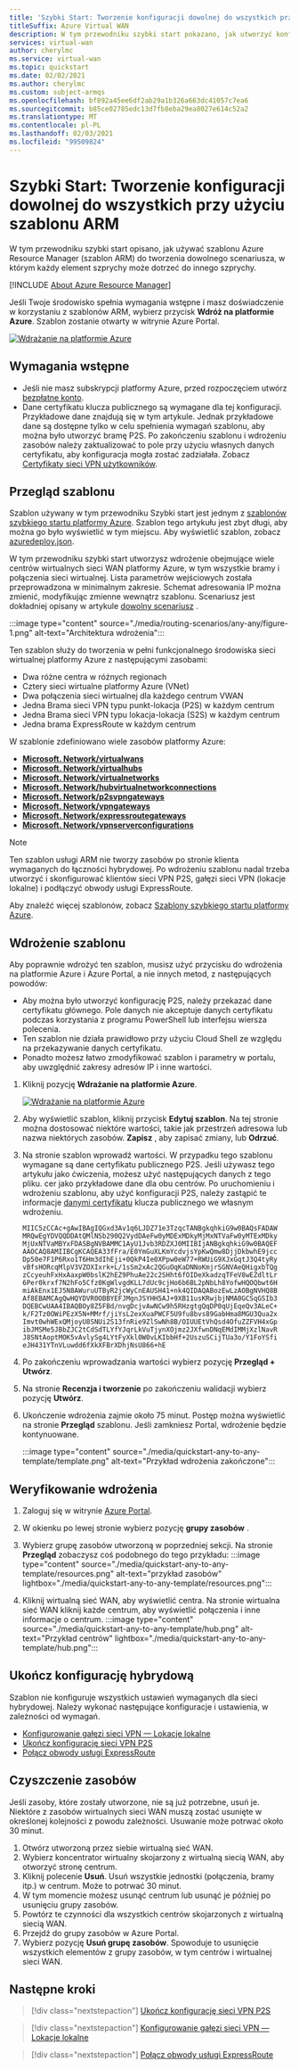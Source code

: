 ```yaml
---
title: 'Szybki Start: Tworzenie konfiguracji dowolnej do wszystkich przy użyciu szablonu ARM'
titleSuffix: Azure Virtual WAN
description: W tym przewodniku szybki start pokazano, jak utworzyć konfigurację dowolnego elementu przy użyciu szablonu Azure Resource Manager (szablon ARM).
services: virtual-wan
author: cherylmc
ms.service: virtual-wan
ms.topic: quickstart
ms.date: 02/02/2021
ms.author: cherylmc
ms.custom: subject-armqs
ms.openlocfilehash: bf892a45ee6df2ab29a1b326a663dc41057c7ea6
ms.sourcegitcommit: b85ce02785edc13d7fb8eba29ea8027e614c52a2
ms.translationtype: MT
ms.contentlocale: pl-PL
ms.lasthandoff: 02/03/2021
ms.locfileid: "99509824"
---
```

# <a name="quickstart-create-an-any-to-any-configuration-using-an-arm-template"></a>Szybki Start: Tworzenie konfiguracji dowolnej do wszystkich przy użyciu szablonu ARM

W tym przewodniku szybki start opisano, jak używać szablonu Azure Resource Manager (szablon ARM) do tworzenia dowolnego scenariusza, w którym każdy element szprychy może dotrzeć do innego szprychy.

[!INCLUDE [About Azure Resource Manager](../../includes/resource-manager-quickstart-introduction.md)]

Jeśli Twoje środowisko spełnia wymagania wstępne i masz doświadczenie w korzystaniu z szablonów ARM, wybierz przycisk **Wdróż na platformie Azure**. Szablon zostanie otwarty w witrynie Azure Portal.

[![Wdrażanie na platformie Azure](../media/template-deployments/deploy-to-azure.svg)](https://portal.azure.com/#create/Microsoft.Template/uri/https%3a%2f%2fraw.githubusercontent.com%2fAzure%2fazure-quickstart-templates%2fmaster%2f201-virtual-wan-with-all-gateways%2fazuredeploy.json)

## <a name="prerequisites"></a>Wymagania wstępne

* Jeśli nie masz subskrypcji platformy Azure, przed rozpoczęciem utwórz [bezpłatne konto](https://azure.microsoft.com/free/?WT.mc_id=A261C142F).
* Dane certyfikatu klucza publicznego są wymagane dla tej konfiguracji. Przykładowe dane znajdują się w tym artykule. Jednak przykładowe dane są dostępne tylko w celu spełnienia wymagań szablonu, aby można było utworzyć bramę P2S. Po zakończeniu szablonu i wdrożeniu zasobów należy zaktualizować to pole przy użyciu własnych danych certyfikatu, aby konfiguracja mogła zostać zadziałała. Zobacz [Certyfikaty sieci VPN użytkowników](certificates-point-to-site.md#cer).

## <a name="review-the-template"></a><a name="review"></a>Przegląd szablonu

Szablon używany w tym przewodniku Szybki start jest jednym z [szablonów szybkiego startu platformy Azure](https://azure.microsoft.com/resources/templates/201-virtual-wan-with-all-gateways). Szablon tego artykułu jest zbyt długi, aby można go było wyświetlić w tym miejscu. Aby wyświetlić szablon, zobacz [azuredeploy.json](https://github.com/Azure/azure-quickstart-templates/blob/master/201-virtual-wan-with-all-gateways/azuredeploy.json).

W tym przewodniku szybki start utworzysz wdrożenie obejmujące wiele centrów wirtualnych sieci WAN platformy Azure, w tym wszystkie bramy i połączenia sieci wirtualnej. Lista parametrów wejściowych została przeprowadzona w minimalnym zakresie. Schemat adresowania IP można zmienić, modyfikując zmienne wewnątrz szablonu. Scenariusz jest dokładniej opisany w artykule [dowolny scenariusz](scenario-any-to-any.md) .

:::image type="content" source="./media/routing-scenarios/any-any/figure-1.png" alt-text="Architektura wdrożenia":::

Ten szablon służy do tworzenia w pełni funkcjonalnego środowiska sieci wirtualnej platformy Azure z następującymi zasobami:

* Dwa różne centra w różnych regionach
* Cztery sieci wirtualne platformy Azure (VNet)
* Dwa połączenia sieci wirtualnej dla każdego centrum VWAN
* Jedna Brama sieci VPN typu punkt-lokacja (P2S) w każdym centrum
* Jedna Brama sieci VPN typu lokacja-lokacja (S2S) w każdym centrum
* Jedna brama ExpressRoute w każdym centrum

W szablonie zdefiniowano wiele zasobów platformy Azure:

* [**Microsoft. Network/virtualwans**](/azure/templates/microsoft.network/virtualwans)
* [**Microsoft. Network/virtualhubs**](/azure/templates/microsoft.network/virtualhubs)
* [**Microsoft. Network/virtualnetworks**](/azure/templates/microsoft.network/virtualnetworks)
* [**Microsoft. Network/hubvirtualnetworkconnections**](/azure/templates/microsoft.network/virtualhubs/hubvirtualnetworkconnections)
* [**Microsoft. Network/p2svpngateways**](/azure/templates/microsoft.network/p2svpngateways)
* [**Microsoft. Network/vpngateways**](/azure/templates/microsoft.network/vpngateways) 
* [**Microsoft. Network/expressroutegateways**](/azure/templates/microsoft.network/expressroutegateways)
* [**Microsoft. Network/vpnserverconfigurations**](/azure/templates/microsoft.network/vpnserverconfigurations)

>[!NOTE]
> Ten szablon usługi ARM nie tworzy zasobów po stronie klienta wymaganych do łączności hybrydowej. Po wdrożeniu szablonu nadal trzeba utworzyć i skonfigurować klientów sieci VPN P2S, gałęzi sieci VPN (lokacje lokalne) i podłączyć obwody usługi ExpressRoute.
>

Aby znaleźć więcej szablonów, zobacz [Szablony szybkiego startu platformy Azure](https://azure.microsoft.com/resources/templates/?resourceType=Microsoft.Network&pageNumber=1&sort=Popular).

## <a name="deploy-the-template"></a><a name="deploy"></a>Wdrożenie szablonu

Aby poprawnie wdrożyć ten szablon, musisz użyć przycisku do wdrożenia na platformie Azure i Azure Portal, a nie innych metod, z następujących powodów:

* Aby można było utworzyć konfigurację P2S, należy przekazać dane certyfikatu głównego. Pole danych nie akceptuje danych certyfikatu podczas korzystania z programu PowerShell lub interfejsu wiersza polecenia.
* Ten szablon nie działa prawidłowo przy użyciu Cloud Shell ze względu na przekazywanie danych certyfikatu.
* Ponadto możesz łatwo zmodyfikować szablon i parametry w portalu, aby uwzględnić zakresy adresów IP i inne wartości.

1. Kliknij pozycję **Wdrażanie na platformie Azure**.

   [![Wdrażanie na platformie Azure](../media/template-deployments/deploy-to-azure.svg)](https://portal.azure.com/#create/Microsoft.Template/uri/https%3a%2f%2fraw.githubusercontent.com%2fAzure%2fazure-quickstart-templates%2fmaster%2f201-virtual-wan-with-all-gateways%2fazuredeploy.json)
1. Aby wyświetlić szablon, kliknij przycisk **Edytuj szablon**. Na tej stronie można dostosować niektóre wartości, takie jak przestrzeń adresowa lub nazwa niektórych zasobów. **Zapisz** , aby zapisać zmiany, lub **Odrzuć**.
1. Na stronie szablon wprowadź wartości. W przypadku tego szablonu wymagane są dane certyfikatu publicznego P2S. Jeśli używasz tego artykułu jako ćwiczenia, możesz użyć następujących danych z tego pliku. cer jako przykładowe dane dla obu centrów. Po uruchomieniu i wdrożeniu szablonu, aby użyć konfiguracji P2S, należy zastąpić te informacje [danymi certyfikatu](certificates-point-to-site.md#cer) klucza publicznego we własnym wdrożeniu.

   ```certificate-data
   MIIC5zCCAc+gAwIBAgIQGxd3Av1q6LJDZ71e3TzqcTANBgkqhkiG9w0BAQsFADAW
   MRQwEgYDVQQDDAtQMlNSb290Q2VydDAeFw0yMDExMDkyMjMxNTVaFw0yMTExMDky
   MjUxNTVaMBYxFDASBgNVBAMMC1AyU1Jvb3RDZXJ0MIIBIjANBgkqhkiG9w0BAQEF
   AAOCAQ8AMIIBCgKCAQEA33fFra/E0YmGuXLKmYcdvjsYpKwQmw8DjjDkbwhE9jcc
   Dp50e7F1P6Rxo1T6Hm3dIhEji+0QkP4Ie0XPpw0eW77+RWUiG9XJxGqtJ3Q4tyRy
   vBfsHORcqMlpV3VZOXIxrk+L/1sSm2xAc2QGuOqKaDNNoKmjrSGNVAeQHigxbTQg
   zCcyeuhFxHxAaxpW0bslK2hEZ9PhuAe22c2SHht6fOIDeXkadzqTFeV8wEZdltLr
   6Per0krxf7N2hFo5Cfz0KgWlvgdKLL7dUc9cjHo6b6BL2pNbLh8YofwHQOQbwt6H
   miAkEnx1EJ5N8AWuruUTByR2jcWyCnEAUSH41+nk4QIDAQABozEwLzAOBgNVHQ8B
   Af8EBAMCAgQwHQYDVR0OBBYEFJMgnJSYHH5AJ+9XB11usKRwjbjNMA0GCSqGSIb3
   DQEBCwUAA4IBAQBOy8Z5FBd/nvgDcjvAwNCw9h5RHzgtgQqDP0qUjEqeQv3ALeC+
   k/F2Tz0OWiPEzX5N+MMrf/jiYsL2exXuaPWCF5U9fu8bvs89GabHma8MGU3Qua2x
   Imvt0whWExQMjoyU8SNUi2S13fnRie9ZlSwNh8B/OIUUEtVhQsd4OfuZZFVH4xGp
   ibJMSMe5JBbZJC2tCdSdTLYfYJqrLkVuTjynXOjmz2JXfwnDNqEMdIMMjXzlNavR
   J8SNtAoptMOK5vAvlySg4LYtFyXkl0W0vLKIbbHf+2UszuSCijTUa3o/Y1FoYSfi
   eJH431YTnVLuwdd6fXkXFBrXDhjNsU866+hE
   ```

1. Po zakończeniu wprowadzania wartości wybierz pozycję **Przegląd + Utwórz**.
1. Na stronie **Recenzja i tworzenie** po zakończeniu walidacji wybierz pozycję **Utwórz**.
1. Ukończenie wdrożenia zajmie około 75 minut. Postęp można wyświetlić na stronie **Przegląd** szablonu.  Jeśli zamkniesz Portal, wdrożenie będzie kontynuowane.

   :::image type="content" source="./media/quickstart-any-to-any-template/template.png" alt-text="Przykład wdrożenia zakończone":::

## <a name="validate-the-deployment"></a><a name="validate"></a>Weryfikowanie wdrożenia

1. Zaloguj się w witrynie [Azure Portal](https://portal.azure.com).
1. W okienku po lewej stronie wybierz pozycję **grupy zasobów** .
1. Wybierz grupę zasobów utworzoną w poprzedniej sekcji. Na stronie **Przegląd** zobaczysz coś podobnego do tego przykładu: :::image type="content" source="./media/quickstart-any-to-any-template/resources.png" alt-text="przykład zasobów" lightbox="./media/quickstart-any-to-any-template/resources.png":::

1. Kliknij wirtualną sieć WAN, aby wyświetlić centra. Na stronie wirtualna sieć WAN kliknij każde centrum, aby wyświetlić połączenia i inne informacje o centrum.
   :::image type="content" source="./media/quickstart-any-to-any-template/hub.png" alt-text="Przykład centrów" lightbox="./media/quickstart-any-to-any-template/hub.png":::

## <a name="complete-the-hybrid-configuration"></a><a name="complete"></a>Ukończ konfigurację hybrydową

Szablon nie konfiguruje wszystkich ustawień wymaganych dla sieci hybrydowej. Należy wykonać następujące konfiguracje i ustawienia, w zależności od wymagań.

* [Konfigurowanie gałęzi sieci VPN — Lokacje lokalne](virtual-wan-site-to-site-portal.md#site)
* [Ukończ konfigurację sieci VPN P2S](virtual-wan-point-to-site-portal.md)
* [Połącz obwody usługi ExpressRoute](virtual-wan-expressroute-portal.md)

## <a name="clean-up-resources"></a>Czyszczenie zasobów

Jeśli zasoby, które zostały utworzone, nie są już potrzebne, usuń je. Niektóre z zasobów wirtualnych sieci WAN muszą zostać usunięte w określonej kolejności z powodu zależności. Usuwanie może potrwać około 30 minut.

1. Otwórz utworzoną przez siebie wirtualną sieć WAN.
1. Wybierz koncentrator wirtualny skojarzony z wirtualną siecią WAN, aby otworzyć stronę centrum.
1. Kliknij polecenie **Usuń**. Usuń wszystkie jednostki (połączenia, bramy itp.) w centrum. Może to potrwać 30 minut.
1. W tym momencie możesz usunąć centrum lub usunąć je później po usunięciu grupy zasobów.
1. Powtórz te czynności dla wszystkich centrów skojarzonych z wirtualną siecią WAN.
1. Przejdź do grupy zasobów w Azure Portal.
1. Wybierz pozycję **Usuń grupę zasobów**. Spowoduje to usunięcie wszystkich elementów z grupy zasobów, w tym centrów i wirtualnej sieci WAN.

## <a name="next-steps"></a>Następne kroki

> [!div class="nextstepaction"]
> [Ukończ konfigurację sieci VPN P2S](virtual-wan-point-to-site-portal.md)

> [!div class="nextstepaction"]
> [Konfigurowanie gałęzi sieci VPN — Lokacje lokalne](virtual-wan-site-to-site-portal.md#site)

> [!div class="nextstepaction"]
> [Połącz obwody usługi ExpressRoute](virtual-wan-expressroute-portal.md)